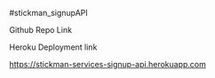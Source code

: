#stickman_signupAPI

Github Repo Link 



Heroku Deployment link

https://stickman-services-signup-api.herokuapp.com
